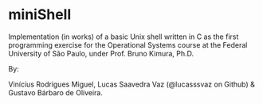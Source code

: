 # miniShell

Implementation (in works) of a basic Unix shell written in C as the first programming exercise for the Operational Systems course at the Federal University of São Paulo, under Prof. Bruno Kimura, Ph.D.

By:

   Vinícius Rodrigues Miguel, Lucas Saavedra Vaz (@lucasssvaz on Github) & Gustavo Bárbaro de Oliveira.
